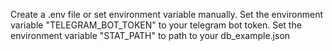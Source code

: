 Create a .env file or set environment variable manually.
Set the environment variable "TELEGRAM_BOT_TOKEN" to your telegram bot token.
Set the environment variable "STAT_PATH" to path to your db_example.json

